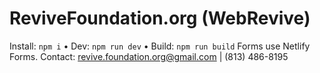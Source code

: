 # ReviveFoundation.org (WebRevive)
Install: `npm i` • Dev: `npm run dev` • Build: `npm run build`
Forms use Netlify Forms. Contact: revive.foundation.org@gmail.com | (813) 486-8195